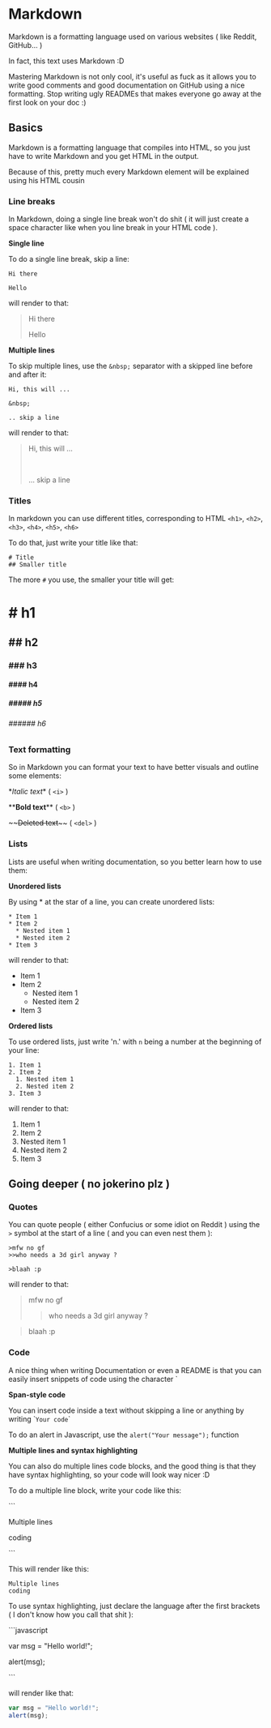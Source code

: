 # Markdown

Markdown is a formatting language used on various websites ( like Reddit, GitHub... )

In fact, this text uses Markdown :D

Mastering Markdown is not only cool, it's useful as fuck as it allows you to write good comments and good documentation on GitHub using a nice formatting. Stop writing ugly READMEs that makes everyone go away at the first look on your doc :)

## Basics

Markdown is a formatting language that compiles into HTML, so you just have to write Markdown and you get HTML in the output.

Because of this, pretty much every Markdown element will be explained using his HTML cousin

### Line breaks

In Markdown, doing a single line break won't do shit ( it will just create a space character like when you line break in your HTML code ).

**Single line**

To do a single line break, skip a line:
```
Hi there

Hello
```

will render to that:

>Hi there
>
>Hello

**Multiple lines**

To skip multiple lines, use the `&nbsp;` separator with a skipped line before and after it:

```
Hi, this will ...

&nbsp;

.. skip a line
```

will render to that:

>Hi, this will ...
>
>&nbsp;
>
>... skip a line

### Titles

In markdown you can use different titles, corresponding to HTML `<h1>`, `<h2>`, `<h3>`, `<h4>`, `<h5>`, `<h6>`

To do that, just write your title like that:
```
# Title
## Smaller title
```

The more `#` you use, the smaller your title will get:
# # h1
## ## h2
### ### h3
#### #### h4
##### ##### h5
###### ###### h6

### Text formatting

So in Markdown you can format your text to have better visuals and outline some elements:

\**Italic text*\* ( `<i>` )

\*\***Bold text**\*\* ( `<b>` )

\~\~~~Deleted text~~\~\~ ( `<del>` )

### Lists

Lists are useful when writing documentation, so you better learn how to use them:

**Unordered lists**

By using \* at the star of a line, you can create unordered lists:

```
* Item 1
* Item 2
  * Nested item 1
  * Nested item 2
* Item 3
```

will render to that:

* Item 1
* Item 2
  * Nested item 1
  * Nested item 2
* Item 3

**Ordered lists**

To use ordered lists, just write 'n.' with `n` being a number at the beginning of your line:

```
1. Item 1
2. Item 2
  1. Nested item 1
  2. Nested item 2
3. Item 3
```

will render to that:

1. Item 1
2. Item 2
  1. Nested item 1
  2. Nested item 2
3. Item 3

## Going deeper ( no jokerino plz )

### Quotes

You can quote people ( either Confucius or some idiot on Reddit ) using the `>` symbol at the start of a line ( and you can even nest them ):

```
>mfw no gf
>>who needs a 3d girl anyway ?

>blaah :p
```

will render to that:

>mfw no gf
>>who needs a 3d girl anyway ?

>blaah :p

### Code

A nice thing when writing Documentation or even a README is that you can easily insert snippets of code using the character \`

**Span-style code**

You can insert code inside a text without skipping a line or anything by writing \``Your code`\`

To do an alert in Javascript, use the `alert("Your message");` function

**Multiple lines and syntax highlighting**

You can also do multiple lines code blocks, and the good thing is that they have syntax highlighting, so your code will look way nicer :D

To do a multiple line block, write your code like this:

\`\`\`

Multiple lines

coding

\`\`\`

This will render like this:
```
Multiple lines
coding
```

To use syntax highlighting, just declare the language after the first brackets ( I don't know how you call that shit ):

\`\`\`javascript

var msg = "Hello world!";

alert(msg);

\`\`\`

will render like that:

```javascript
var msg = "Hello world!";
alert(msg);
```
